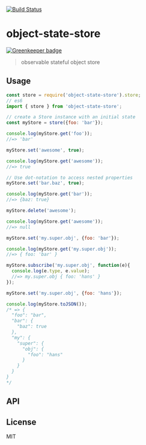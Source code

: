[![Build Status](https://travis-ci.org/soenkekluth/object-state-store.svg?branch=master)](https://travis-ci.org/soenkekluth/object-state-store)

# object-state-store

[![Greenkeeper badge](https://badges.greenkeeper.io/soenkekluth/object-state-store.svg)](https://greenkeeper.io/)

> observable stateful object store

## Usage

```js
const store = require('object-state-store').store;
// es6
import { store } from 'object-state-store';

// create a Store instance with an initial state
const myStore = store({foo: 'bar'});

console.log(myStore.get('foo'));
//=> 'bar'

myStore.set('awesome', true);

console.log(myStore.get('awesome'));
//=> true

// Use dot-notation to access nested properties
myStore.set('bar.baz', true);

console.log(myStore.get('bar'));
//=> {baz: true}

myStore.delete('awesome');

console.log(myStore.get('awesome'));
//=> null

myStore.set('my.super.obj', {foo: 'bar'});

console.log(myStore.get('my.super.obj'));
//=> { foo: 'bar' }

myStore.subscribe('my.super.obj', function(e){
  console.log(e.type, e.value);
  //=> my.super.obj { foo: 'hans' }
});

myStore.set('my.super.obj', {foo: 'hans'});

console.log(myStore.toJSON());
/* => {
  "foo": "bar",
  "bar": {
    "baz": true
  },
  "my": {
    "super": {
      "obj": {
        "foo": "hans"
      }
    }
  }
}
*/
```

## API

<!-- Generated by documentation.js. Update this documentation by updating the source code. -->

## License

MIT
